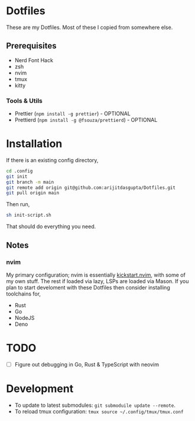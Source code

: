 # Dotfiles

These are my Dotfiles. Most of these I copied from somewhere else.

## Prerequisites
- Nerd Font Hack
- zsh
- nvim
- tmux
- kitty

### Tools & Utils
 - Prettier (`npm install -g prettier`) - OPTIONAL
 - Prettierd (`npm install -g @fsouza/prettierd`) - OPTIONAL

# Installation

If there is an existing config directory,

```bash
cd .config
git init
git branch -m main
git remote add origin git@github.com:arijitdasgupta/Dotfiles.git
git pull origin main
```

Then run,
```bash
sh init-script.sh
```

That should do everything you need.

## Notes
### nvim
My primary configuration; nvim is essentially [kickstart.nvim](git@github.com:nvim-lua/kickstart.nvim.git), with some of my own stuff. The rest if loaded via lazy, LSPs are loaded via Mason. If you plan to start develoment with these Dotfiles then consider installing toolchains for,

 - Rust
 - Go
 - NodeJS
 - Deno

# TODO
 - [ ] Figure out debugging in Go, Rust & TypeScript with neovim

# Development 
 - To update to latest submodules: `git submoduile update --remote`.
 - To reload tmux configuration: `tmux source ~/.config/tmux/tmux.conf`

